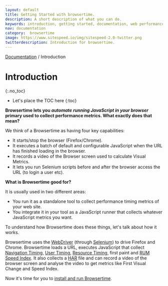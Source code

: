 ```yaml
---
layout: default
title: Getting Started with browsertime.
description: A short description of what you can do.
keywords: introduction, getting started, documentation, web performance, browsertime
nav: documentation
category:  browsertime
image: https://www.sitespeed.io/img/sitespeed-2.0-twitter.png
twitterdescription: Introduction for browsertime.
---
```

[Documentation](/documentation/browsertime/) / Introduction

# Introduction
{:.no_toc}

* Let's place the TOC here
{:toc}


**Browsertime lets you *automate running JavaScript in your browser* primary used to collect performance metrics. What exactly does that mean?**

We think of a Browsertime as having four key capabilities:

 - It starts/stop the browser (Firefox/Chrome).
 - It executes a batch of default and configurable JavaScript when the URL has finished loading in the browser.
 - It records a video of the Browser screen used to calculate Visual Metrics.
 - It lets you run Selenium scripts before and after the browser access the URL (to login a user etc).

**What is Browsertime good for?**

It is usually used in two different areas:

 - You run it as a standalone tool to collect performance timing metrics of your web site.
 - You integrate it in your tool as a JavaScript runner that collects whatever JavaScript metrics you want.

To understand how Browsertime does these things, let's talk about how it works.

Browsertime uses the [WebDriver](https://www.w3.org/TR/webdriver/) (through [Selenium](http://seleniumhq.github.io/selenium/docs/api/javascript/index.html)) to drive Firefox and Chrome. Browsertime loads a URL, executes JavaScript that collect [Navigation Timing](http://kaaes.github.io/timing/info.html), [User Timing](http://www.html5rocks.com/en/tutorials/webperformance/usertiming/),
[Resource Timing](http://www.w3.org/TR/resource-timing/), first paint and [RUM Speed Index](https://github.com/WPO-Foundation/RUM-SpeedIndex). It also collects a [HAR](http://www.softwareishard.com/blog/har-12-spec/) file and can record a video of the browser screen and analyse the video to get metrics like First Visual Change and Speed Index.

Now it's time for you to [install and run Browsertime](../installation/).
